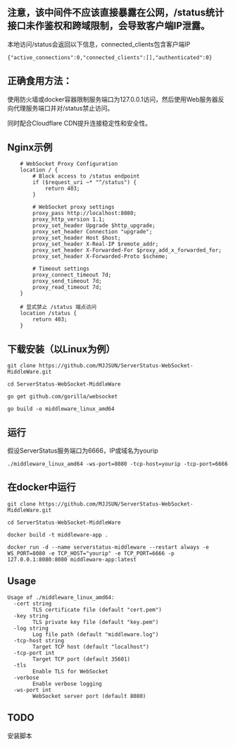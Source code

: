 ## 注意，该中间件不应该直接暴露在公网，/status统计接口未作鉴权和跨域限制，会导致客户端IP泄露。

本地访问/status会返回以下信息，connected_clients包含客户端IP

```
{"active_connections":0,"connected_clients":[],"authenticated":0}
```

## 正确食用方法：
使用防火墙或docker容器限制服务端口为127.0.0.1访问，然后使用Web服务器反向代理服务端口并对/status禁止访问。

同时配合Cloudflare CDN提升连接稳定性和安全性。

## Nginx示例
```
    # WebSocket Proxy Configuration
    location / {
        # Block access to /status endpoint
        if ($request_uri ~* "^/status") {
            return 403;
        }

        # WebSocket proxy settings
        proxy_pass http://localhost:8080;
        proxy_http_version 1.1;
        proxy_set_header Upgrade $http_upgrade;
        proxy_set_header Connection "upgrade";
        proxy_set_header Host $host;
        proxy_set_header X-Real-IP $remote_addr;
        proxy_set_header X-Forwarded-For $proxy_add_x_forwarded_for;
        proxy_set_header X-Forwarded-Proto $scheme;
        
        # Timeout settings
        proxy_connect_timeout 7d;
        proxy_send_timeout 7d;
        proxy_read_timeout 7d;
    }

    # 显式禁止 /status 端点访问
    location /status {
        return 403;
    }
```

## 下载安装（以Linux为例）

```
git clone https://github.com/MJJSUN/ServerStatus-WebSocket-MiddleWare.git

cd ServerStatus-WebSocket-MiddleWare

go get github.com/gorilla/websocket

go build -o middleware_linux_amd64
```

## 运行
假设ServerStatus服务端口为6666，IP或域名为yourip
```
./middleware_linux_amd64 -ws-port=8080 -tcp-host=yourip -tcp-port=6666
```

## 在docker中运行
```
git clone https://github.com/MJJSUN/ServerStatus-WebSocket-MiddleWare.git

cd ServerStatus-WebSocket-MiddleWare

docker build -t middleware-app .
```

```
docker run -d --name serverstatus-middleware --restart always -e WS_PORT=8080 -e TCP_HOST="yourip" -e TCP_PORT=6666 -p 127.0.0.1:8080:8080 middleware-app:latest
```

## Usage

```
Usage of ./middleware_linux_amd64:
  -cert string
    	TLS certificate file (default "cert.pem")
  -key string
    	TLS private key file (default "key.pem")
  -log string
    	Log file path (default "middleware.log")
  -tcp-host string
    	Target TCP host (default "localhost")
  -tcp-port int
    	Target TCP port (default 35601)
  -tls
    	Enable TLS for WebSocket
  -verbose
    	Enable verbose logging
  -ws-port int
    	WebSocket server port (default 8080)
```

## TODO

安装脚本

